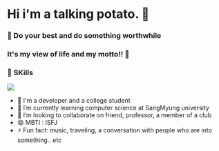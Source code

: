 # Hi i'm a talking potato. 👋

### 🍄 Do your best and do something worthwhile
### It's my view of life and my motto!! 🍄

### 🦾 SKills
<img src="https://img.shields.io/badge/Android-3DDC84?style=flat-square&logo=Android&logoColor=white"/>



- 🔭 I'm a developer and a college student
- 🌱 I’m currently learning computer science at SangMyung university
- 👯 I’m looking to collaborate on friend, professor, a member of a club
- 😄 MBTI : ISFJ
- ⚡ Fun fact: music, traveling, a conversation with people who are into something.. etc

